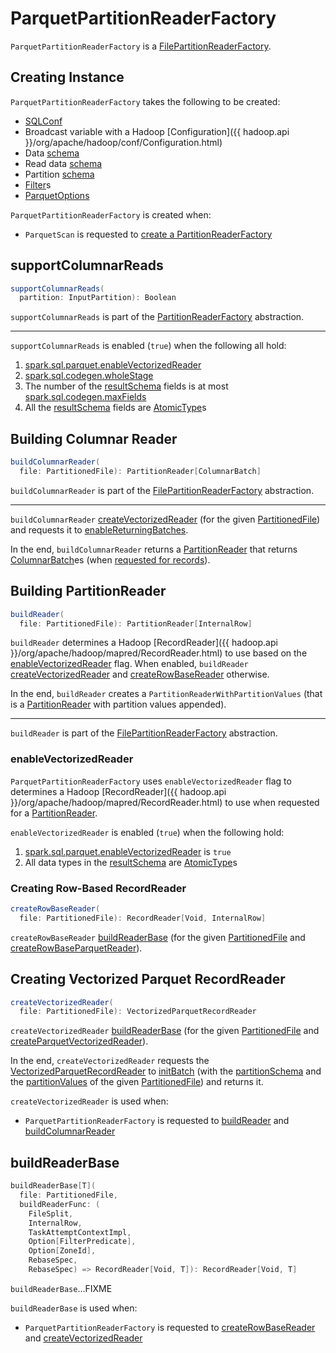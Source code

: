 # ParquetPartitionReaderFactory

`ParquetPartitionReaderFactory` is a [FilePartitionReaderFactory](../FilePartitionReaderFactory.md).

## Creating Instance

`ParquetPartitionReaderFactory` takes the following to be created:

* <span id="sqlConf"> [SQLConf](../../SQLConf.md)
* <span id="broadcastedConf"> Broadcast variable with a Hadoop [Configuration]({{ hadoop.api }}/org/apache/hadoop/conf/Configuration.html)
* <span id="dataSchema"> Data [schema](../../types/StructType.md)
* <span id="readDataSchema"> Read data [schema](../../types/StructType.md)
* <span id="partitionSchema"> Partition [schema](../../types/StructType.md)
* <span id="filters"> [Filter](../../Filter.md)s
* <span id="parquetOptions"> [ParquetOptions](ParquetOptions.md)

`ParquetPartitionReaderFactory` is created when:

* `ParquetScan` is requested to [create a PartitionReaderFactory](ParquetScan.md#createReaderFactory)

## <span id="supportColumnarReads"> supportColumnarReads

```scala
supportColumnarReads(
  partition: InputPartition): Boolean
```

`supportColumnarReads` is part of the [PartitionReaderFactory](../../connector/PartitionReaderFactory.md#supportColumnarReads) abstraction.

---

`supportColumnarReads` is enabled (`true`) when the following all hold:

1. [spark.sql.parquet.enableVectorizedReader](../../configuration-properties.md#spark.sql.parquet.enableVectorizedReader)
1. [spark.sql.codegen.wholeStage](../../configuration-properties.md#spark.sql.codegen.wholeStage)
1. The number of the [resultSchema](#resultSchema) fields is at most [spark.sql.codegen.maxFields](../../configuration-properties.md#spark.sql.codegen.maxFields)
1. All the [resultSchema](#resultSchema) fields are [AtomicType](../../types/AtomicType.md)s

## <span id="buildColumnarReader"> Building Columnar Reader

```scala
buildColumnarReader(
  file: PartitionedFile): PartitionReader[ColumnarBatch]
```

`buildColumnarReader` is part of the [FilePartitionReaderFactory](../FilePartitionReaderFactory.md#buildColumnarReader) abstraction.

---

`buildColumnarReader` [createVectorizedReader](#createVectorizedReader) (for the given [PartitionedFile](../PartitionedFile.md)) and requests it to [enableReturningBatches](VectorizedParquetRecordReader.md#enableReturningBatches).

In the end, `buildColumnarReader` returns a [PartitionReader](../../connector/PartitionReader.md) that returns [ColumnarBatch](../../vectorized-query-execution/ColumnarBatch.md)es (when [requested for records](../../connector/PartitionReader.md#get)).

## <span id="buildReader"> Building PartitionReader

```scala
buildReader(
  file: PartitionedFile): PartitionReader[InternalRow]
```

`buildReader` determines a Hadoop [RecordReader]({{ hadoop.api }}/org/apache/hadoop/mapred/RecordReader.html) to use based on the [enableVectorizedReader](#enableVectorizedReader) flag. When enabled, `buildReader` [createVectorizedReader](#createVectorizedReader) and [createRowBaseReader](#createRowBaseReader) otherwise.

In the end, `buildReader` creates a `PartitionReaderWithPartitionValues` (that is a [PartitionReader](../../connector/PartitionReader.md) with partition values appended).

---

`buildReader` is part of the [FilePartitionReaderFactory](../FilePartitionReaderFactory.md#buildReader) abstraction.

### <span id="enableVectorizedReader"> enableVectorizedReader

`ParquetPartitionReaderFactory` uses `enableVectorizedReader` flag to determines a Hadoop [RecordReader]({{ hadoop.api }}/org/apache/hadoop/mapred/RecordReader.html) to use when requested for a [PartitionReader](#buildReader).

`enableVectorizedReader` is enabled (`true`) when the following hold:

1. [spark.sql.parquet.enableVectorizedReader](../../configuration-properties.md#spark.sql.parquet.enableVectorizedReader) is `true`
1. All data types in the [resultSchema](#resultSchema) are [AtomicType](../../types/AtomicType.md)s

### <span id="createRowBaseReader"> Creating Row-Based RecordReader

```scala
createRowBaseReader(
  file: PartitionedFile): RecordReader[Void, InternalRow]
```

`createRowBaseReader` [buildReaderBase](#buildReaderBase) (for the given [PartitionedFile](../PartitionedFile.md) and [createRowBaseParquetReader](#createRowBaseParquetReader)).

## <span id="createVectorizedReader"> Creating Vectorized Parquet RecordReader

```scala
createVectorizedReader(
  file: PartitionedFile): VectorizedParquetRecordReader
```

`createVectorizedReader` [buildReaderBase](#buildReaderBase) (for the given [PartitionedFile](../PartitionedFile.md) and [createParquetVectorizedReader](#createParquetVectorizedReader)).

In the end, `createVectorizedReader` requests the [VectorizedParquetRecordReader](VectorizedParquetRecordReader.md) to [initBatch](VectorizedParquetRecordReader.md#initBatch) (with the [partitionSchema](#partitionSchema) and the [partitionValues](../PartitionedFile.md#partitionValues) of the given [PartitionedFile](../PartitionedFile.md)) and returns it.

`createVectorizedReader` is used when:

* `ParquetPartitionReaderFactory` is requested to [buildReader](#buildReader) and [buildColumnarReader](#buildColumnarReader)

## <span id="buildReaderBase"> buildReaderBase

```scala
buildReaderBase[T](
  file: PartitionedFile,
  buildReaderFunc: (
    FileSplit,
    InternalRow,
    TaskAttemptContextImpl,
    Option[FilterPredicate],
    Option[ZoneId],
    RebaseSpec,
    RebaseSpec) => RecordReader[Void, T]): RecordReader[Void, T]
```

`buildReaderBase`...FIXME

`buildReaderBase` is used when:

* `ParquetPartitionReaderFactory` is requested to [createRowBaseReader](#createRowBaseReader) and [createVectorizedReader](#createVectorizedReader)
